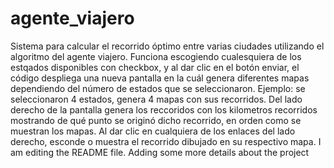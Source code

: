 # agente_viajero
 Sistema para calcular el recorrido óptimo entre varias ciudades utilizando el algoritmo del agente viajero.
 Funciona escogiendo cualesquiera de los estqados disponibles con checkbox, y al dar clic en el botón enviar, el código despliega una nueva pantalla en la cuál genera
 diferentes mapas dependiendo del número de estados que se seleccionaron. Ejemplo: se seleccionaron 4 estados, genera 4 mapas con sus recorridos.
 Del lado derecho de la pantalla genera los reccoridos con los kilometros recorridos mostrando de qué punto se originó dicho recorrido, en orden como se muestran los mapas.
 Al dar clic en cualquiera de los enlaces del lado derecho, esconde o muestra el recorrido dibujado en su respectivo mapa.
I am editing the README file. Adding some more details about the project
